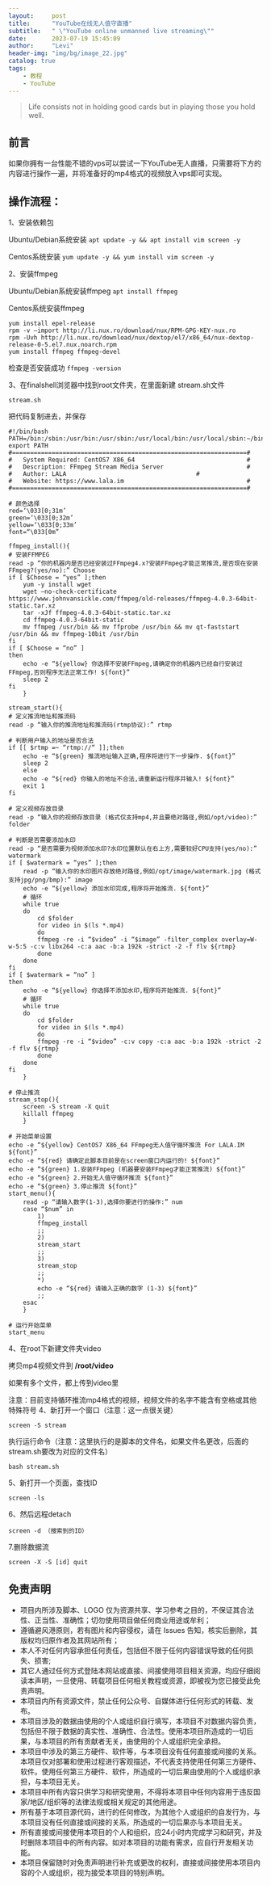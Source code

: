 ```yaml
---
layout:     post
title:      "YouTube在线无人值守直播" 
subtitle:   " \"YouTube online unmanned live streaming\""
date:       2023-07-19 15:45:09
author:     "Levi"
header-img: "img/bg/image_22.jpg"
catalog: true
tags:
    - 教程 
    - YouTube
---
```


> Life consists not in holding good cards but in playing those you hold well.

## 前言
如果你拥有一台性能不错的vps可以尝试一下YouTube无人直播，只需要将下方的内容进行操作一遍，并将准备好的mp4格式的视频放入vps即可实现。

## 操作流程：

1、安装依赖包

Ubuntu/Debian系统安装
`apt update -y && apt install vim screen -y`

Centos系统安装
`yum update -y && yum install vim screen -y`

2、安装ffmpeg

Ubuntu/Debian系统安装ffmpeg
`apt install ffmpeg`

Centos系统安装ffmpeg
```
yum install epel-release
rpm -v —import http://li.nux.ro/download/nux/RPM-GPG-KEY-nux.ro
rpm -Uvh http://li.nux.ro/download/nux/dextop/el7/x86_64/nux-dextop-release-0-5.el7.nux.noarch.rpm
yum install ffmpeg ffmpeg-devel
```


检查是否安装成功
`ffmpeg -version`

3、在finalshell浏览器中找到root文件夹，在里面新建 stream.sh文件

`stream.sh`

把代码复制进去，并保存

```
#!/bin/bash
PATH=/bin:/sbin:/usr/bin:/usr/sbin:/usr/local/bin:/usr/local/sbin:~/bin
export PATH
#=================================================================#
#   System Required: CentOS7 X86_64                               #
#   Description: FFmpeg Stream Media Server                       #
#   Author: LALA                                    #
#   Website: https://www.lala.im                                  #
#=================================================================#

# 颜色选择
red=‘\033[0;31m’
green=‘\033[0;32m’
yellow=‘\033[0;33m’
font=“\033[0m”

ffmpeg_install(){
# 安装FFMPEG
read -p “你的机器内是否已经安装过FFmpeg4.x?安装FFmpeg才能正常推流,是否现在安装FFmpeg?(yes/no):” Choose
if [ $Choose = “yes” ];then
	yum -y install wget
	wget —no-check-certificate https://www.johnvansickle.com/ffmpeg/old-releases/ffmpeg-4.0.3-64bit-static.tar.xz
	tar -xJf ffmpeg-4.0.3-64bit-static.tar.xz
	cd ffmpeg-4.0.3-64bit-static
	mv ffmpeg /usr/bin && mv ffprobe /usr/bin && mv qt-faststart /usr/bin && mv ffmpeg-10bit /usr/bin
fi
if [ $Choose = “no” ]
then
    echo -e “${yellow} 你选择不安装FFmpeg,请确定你的机器内已经自行安装过FFmpeg,否则程序无法正常工作! ${font}”
    sleep 2
fi
	}

stream_start(){
# 定义推流地址和推流码
read -p “输入你的推流地址和推流码(rtmp协议):” rtmp

# 判断用户输入的地址是否合法
if [[ $rtmp =~ “rtmp://“ ]];then
	echo -e “${green} 推流地址输入正确,程序将进行下一步操作. ${font}”
  	sleep 2
	else  
  	echo -e “${red} 你输入的地址不合法,请重新运行程序并输入! ${font}”
  	exit 1
fi 

# 定义视频存放目录
read -p “输入你的视频存放目录 (格式仅支持mp4,并且要绝对路径,例如/opt/video):” folder

# 判断是否需要添加水印
read -p “是否需要为视频添加水印?水印位置默认在右上方,需要较好CPU支持(yes/no):” watermark
if [ $watermark = “yes” ];then
	read -p “输入你的水印图片存放绝对路径,例如/opt/image/watermark.jpg (格式支持jpg/png/bmp):” image
	echo -e “${yellow} 添加水印完成,程序将开始推流. ${font}”
	# 循环
	while true
	do
		cd $folder
		for video in $(ls *.mp4)
		do
		ffmpeg -re -i “$video” -i “$image” -filter_complex overlay=W-w-5:5 -c:v libx264 -c:a aac -b:a 192k -strict -2 -f flv ${rtmp}
		done
	done
fi
if [ $watermark = “no” ]
then
    echo -e “${yellow} 你选择不添加水印,程序将开始推流. ${font}”
    # 循环
	while true
	do
		cd $folder
		for video in $(ls *.mp4)
		do
		ffmpeg -re -i “$video” -c:v copy -c:a aac -b:a 192k -strict -2 -f flv ${rtmp}
		done
	done
fi
	}

# 停止推流
stream_stop(){
	screen -S stream -X quit
	killall ffmpeg
	}

# 开始菜单设置
echo -e “${yellow} CentOS7 X86_64 FFmpeg无人值守循环推流 For LALA.IM ${font}”
echo -e “${red} 请确定此脚本目前是在screen窗口内运行的! ${font}”
echo -e “${green} 1.安装FFmpeg (机器要安装FFmpeg才能正常推流) ${font}”
echo -e “${green} 2.开始无人值守循环推流 ${font}”
echo -e “${green} 3.停止推流 ${font}”
start_menu(){
    read -p “请输入数字(1-3),选择你要进行的操作:” num
    case “$num” in
        1)
        ffmpeg_install
        ;;
        2)
        stream_start
        ;;
        3)
        stream_stop
        ;;
        *)
        echo -e “${red} 请输入正确的数字 (1-3) ${font}”
        ;;
    esac
	}

# 运行开始菜单
start_menu
```

4、在root下新建文件夹video

拷贝mp4视频文件到 **/root/video**

如果有多个文件，都上传到video里



注意：目前支持循环推流mp4格式的视频，视频文件的名字不能含有空格或其他特殊符号
4、新打开一个窗口（注意：这一点很关键）

`screen -S stream`

执行运行命令（注意：这里执行的是脚本的文件名，如果文件名更改，后面的stream.sh要改为对应的文件名）

`bash stream.sh`

5、新打开一个页面，查找ID

`screen -ls`

6、然后远程detach

`screen -d （搜索到的ID）`



7.删除数据流

`screen -X -S [id] quit`



## 免责声明

* 项目内所涉及脚本、LOGO 仅为资源共享、学习参考之目的，不保证其合法性、正当性、准确性；切勿使用项目做任何商业用途或牟利；
* 遵循避风港原则，若有图片和内容侵权，请在 Issues 告知，核实后删除，其版权均归原作者及其网站所有；
* 本人不对任何内容承担任何责任，包括但不限于任何内容错误导致的任何损失、损害;
* 其它人通过任何方式登陆本网站或直接、间接使用项目相关资源，均应仔细阅读本声明，一旦使用、转载项目任何相关教程或资源，即被视为您已接受此免责声明。
* 本项目内所有资源文件，禁止任何公众号、自媒体进行任何形式的转载、发布。
* 本项目涉及的数据由使用的个人或组织自行填写，本项目不对数据内容负责，包括但不限于数据的真实性、准确性、合法性。使用本项目所造成的一切后果，与本项目的所有贡献者无关，由使用的个人或组织完全承担。
* 本项目中涉及的第三方硬件、软件等，与本项目没有任何直接或间接的关系。本项目仅对部署和使用过程进行客观描述，不代表支持使用任何第三方硬件、软件。使用任何第三方硬件、软件，所造成的一切后果由使用的个人或组织承担，与本项目无关。
* 本项目中所有内容只供学习和研究使用，不得将本项目中任何内容用于违反国家/地区/组织等的法律法规或相关规定的其他用途。
* 所有基于本项目源代码，进行的任何修改，为其他个人或组织的自发行为，与本项目没有任何直接或间接的关系，所造成的一切后果亦与本项目无关。
* 所有直接或间接使用本项目的个人和组织，应24小时内完成学习和研究，并及时删除本项目中的所有内容。如对本项目的功能有需求，应自行开发相关功能。
* 本项目保留随时对免责声明进行补充或更改的权利，直接或间接使用本项目内容的个人或组织，视为接受本项目的特别声明。
